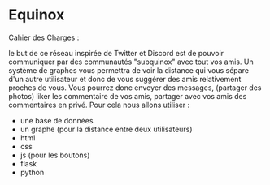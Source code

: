 # Equinox


Cahier des Charges :

le but de ce réseau inspirée de Twitter et Discord est de pouvoir communiquer par des communautés "subquinox" avec tout vos amis.
 Un système de graphes vous permettra de voir la distance qui vous sépare d'un autre utilisateur et donc de vous suggérer des amis relativement
 proches de vous. Vous pourrez donc envoyer des messages, (partager des photos) liker les commentaire de vos amis, partager avec vos amis des commentaires en privé.
Pour cela nous allons utiliser :
  - une base de données
  - un graphe (pour la distance entre deux utilisateurs)
  - html
  - css
  - js (pour les boutons)
  - flask
  - python

